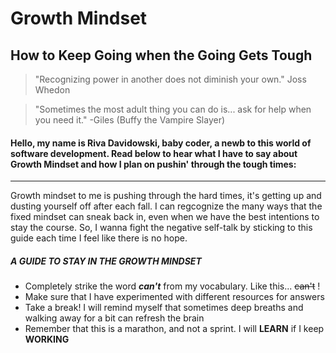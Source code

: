 #  **Growth Mindset**
## How to Keep Going when the Going Gets Tough

>"Recognizing power in another does not diminish your own."  Joss Whedon

>"Sometimes the most adult thing you can do is... ask for help when you need it." -Giles (Buffy the Vampire Slayer)

#### Hello, my name is Riva Davidowski, baby coder, a newb to this world of software development. Read below to hear what I have to say about Growth Mindset and how I plan on pushin' through the tough times:

------

Growth mindset to me is pushing through the hard times, it's getting up and dusting yourself off after each fall. I can regcognize the many ways that the fixed mindset can sneak back in, even when we have the best intentions to stay the course. So, I wanna fight the negative self-talk by sticking to this guide each time I feel like there is no hope.

##### A GUIDE TO STAY IN THE GROWTH MINDSET


- Completely strike the word ***can't*** from my vocabulary. Like this... ~~can't~~ !
- Make sure that I have experimented with different resources for answers
- Take a break! I will remind myself that sometimes deep breaths and walking away for a bit can refresh the brain
- Remember that this is a marathon, and not a sprint. I will **LEARN** if I keep **WORKING**

